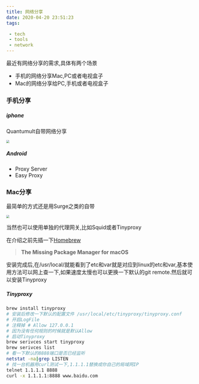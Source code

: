 ```yaml
---
title: 网络分享
date: 2020-04-20 23:51:23
tags:

 - tech
 - tools
 - network
---
```


最近有网络分享的需求,具体有两个场景

- 手机的网络分享Mac,PC或者电视盒子
- Mac的网络分享给PC,手机或者电视盒子

### 手机分享

##### iphone

Quantumult自带网络分享

<img src="http://chengchaosite.oss-cn-hangzhou.aliyuncs.com/resource-container/image/quantumult_wifi_share.jpeg" style="zoom:50%;" />

##### Android

- Proxy Server
- Easy Proxy

### Mac分享

最简单的方式还是用Surge之类的自带

<img src="http://chengchaosite.oss-cn-hangzhou.aliyuncs.com/resource-container/image/mac_surge_share.png" style="zoom:50%;" />

当然也可以使用单独的代理网关,比如Squid或者Tinyproxy

在介绍之前先插一下[Homebrew](https://brew.sh/)

> **The Missing Package Manager for macOS** 

安装完成后,在/usr/local/就能看到了etc和var就是对应到linux的etc和var,基本使用方法可以网上查一下,如果速度太慢也可以更换一下默认的git remote.然后就可以安装Tinyproxy

##### Tinyproxy

```bash
brew install tinyproxy
# 安装后修改一下默认的配置文件 /usr/local/etc/tinyproxy/tinyproxy.conf
# 开启LogFile
# 注释掉 # Allow 127.0.0.1
# 因为没有任何规则的时候就是默认Allow
# 启动Tinyproxy
brew serivces start tinyproxy
brew serivces list
# 看一下默认的8888端口是否已经监听
netstat -na|grep LISTEN
# 找一台机器用curl测试一下,1.1.1.1替换成你自己的局域网IP
telnet 1.1.1.1 8888
curl -x 1.1.1.1:8888 www.baidu.com
```